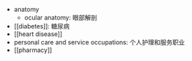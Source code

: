 - anatomy
    - ocular anatomy: 眼部解剖
- [[diabetes]]: 糖尿病
- [[heart disease]]
- personal care and service occupations: 个人护理和服务职业
- [[pharmacy]]
